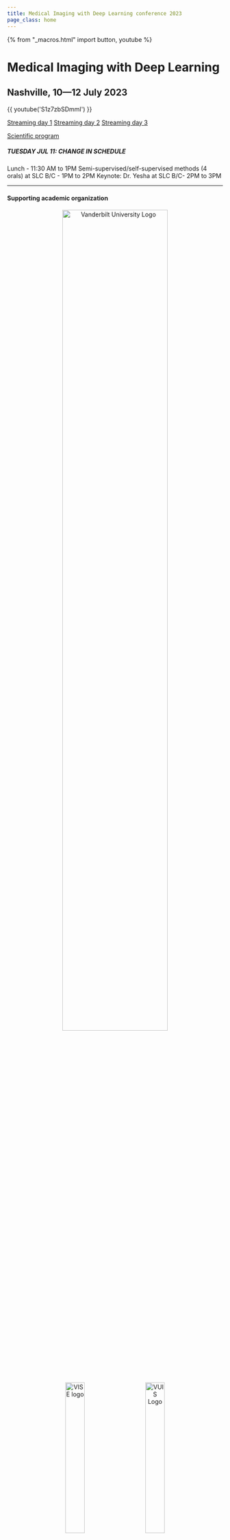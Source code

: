 ```yaml
---
title: Medical Imaging with Deep Learning conference 2023
page_class: home
---
```

{% from "_macros.html" import button, youtube %}
# Medical Imaging with Deep Learning
## Nashville, 10—12 July 2023
<!-- <p class="primary-photo centered">
    <img alt="Nashville (Tennessee)" src="/images/nashville.jpg">
</p> -->

{{ youtube('S1z7zbSDmmI') }}

[Streaming day 1](https://youtube.com/live/tNxQWfHgu-4) [Streaming day 2](https://youtube.com/live/S1z7zbSDmmI) [Streaming day 3](https://youtube.com/live/6T5TCBJaYl4)

<p class="centered">
    <a href="/program.html" class="button">Scientific program</a>
</p>

##### TUESDAY JUL 11: CHANGE IN SCHEDULE
 Lunch  - 11:30 AM to 1PM
 Semi-supervised/self-supervised methods (4 orals) at SLC B/C - 1PM to 2PM
 Keynote: Dr. Yesha at SLC B/C- 2PM to 3PM


---

#### Supporting academic organization
<center>
<a href="https://www.vanderbilt.edu/"><img width="70%" src="/images/sponsors/Vanderbilt_Dimensional_V_Black_Lockup.png" alt="Vanderbilt University Logo"></a>
<br>
<a href="https://www.vanderbilt.edu/"><img width="30%" src="/images/sponsors/VISE-logo-VUGOLD_tagctr.png" alt="VISE logo"></a>
&emsp;&emsp;
<a href="https://www.vanderbilt.edu/"><img width="30%" src="/images/sponsors/VUIIS_logo.png" alt="VUIS Logo"></a>
</center>

---
Still available: [Aims and scope](/aims-and-scope.html), [Author instructions](/author-instructions.html), [Call for papers](/call-for-papers.html), [Camera ready instructions](/camera-ready.html), [Registration](/registration.html), [Reviewer guidelines](/reviewer-guidelines.html), [Sponsorship](sponsorship-packages.html).
